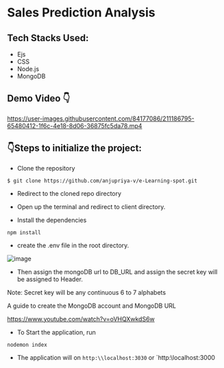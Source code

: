 # Sales Prediction Analysis

## Tech Stacks Used:

- Ejs
- CSS
- Node.js
- MongoDB


## Demo Video 👇

https://user-images.githubusercontent.com/84177086/211186795-65480412-1f6c-4e18-8d06-36875fc5da78.mp4



## :point_down:Steps to initialize the project:

- Clone the repository

```
$ git clone https://github.com/anjupriya-v/e-Learning-spot.git
```

- Redirect to the cloned repo directory

- Open up the terminal and redirect to client directory.

- Install the dependencies

```
npm install
```

- create the .env file in the root directory.

![image](https://user-images.githubusercontent.com/84177086/211187531-2b4c2b97-1818-44aa-affb-97742bdc30ab.png)

- Then assign the mongoDB url to DB_URL and assign the secret key will be assigned to Header.


Note: Secret key will be any continuous 6 to 7 alphabets

A guide to create the MongoDB account and MongoDB URL

https://www.youtube.com/watch?v=oVHQXwkdS6w


- To Start the application, run

```
nodemon index
```

- The application will on `http:\\localhost:3030` or `http:\\localhost:3000
